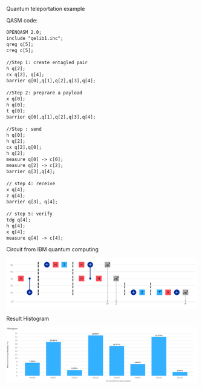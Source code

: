 Quantum teleportation example

QASM code:

```
OPENQASM 2.0;
include "qelib1.inc";
qreg q[5];
creg c[5];

//Step 1: create entagled pair
h q[2];
cx q[2], q[4];
barrier q[0],q[1],q[2],q[3],q[4];

//Step 2: preprare a payload
x q[0];
h q[0];
t q[0];
barrier q[0],q[1],q[2],q[3],q[4];

//Step : send
h q[0];
h q[2];
cx q[2],q[0];
h q[2];
measure q[0] -> c[0];
measure q[2] -> c[2];
barrier q[3],q[4];

// step 4: receive
x q[4];
z q[4];
barrier q[3], q[4];

// step 5: verify
tdg q[4];
h q[4];
x q[4];
measure q[4] -> c[4];
```

Circuit from IBM quantum computing

![circuit](circuit-kgzgym5v.png)


Result Histogram

![histogram](histogram.png)
